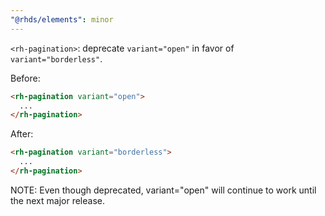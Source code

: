 ```yaml
---
"@rhds/elements": minor
---
```


`<rh-pagination>`: deprecate `variant="open"` in favor of `variant="borderless"`.

Before:
```html
<rh-pagination variant="open">
  ...
</rh-pagination>
```

After: 
```html
<rh-pagination variant="borderless">
  ...
</rh-pagination>
```

NOTE: Even though deprecated, variant="open" will continue to work until the next major release.